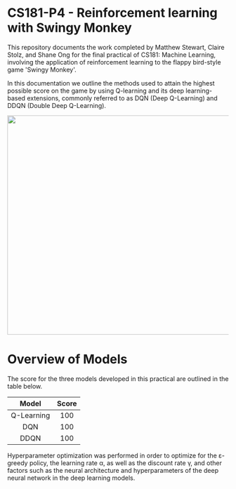# CS181-P4 - Reinforcement learning with Swingy Monkey

This repository documents the work completed by Matthew Stewart, Claire Stolz, and Shane Ong for the final practical of CS181: Machine Learning, involving the application of reinforcement learning to the flappy bird-style game 'Swingy Monkey'.

In this documentation we outline the methods used to attain the highest possible score on the game by using Q-learning and its deep learning-based extensions, commonly referred to as DQN (Deep Q-Learning) and DDQN (Double Deep Q-Learning).

<p align="center">
  <img width="700" height="500" src="https://github.com/mrdragonbear/CS181-P4/blob/master/Swingy_Monkey.png">
</p>



# Overview of Models

The score for the three models developed in this practical are outlined in the table below.
  
Model | Score
:------------: | :-------------:
Q-Learning | 100
DQN | 100
DDQN | 100

Hyperparameter optimization was performed in order to optimize for the &epsilon;-greedy policy, the learning rate &alpha;, as well as the discount rate &gamma;, and other factors such as the neural architecture and hyperparameters of the deep neural network in the deep learning models.

